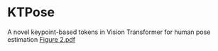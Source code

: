 # KTPose
A novel keypoint-based tokens in Vision Transformer for human pose estimation
[Figure 2.pdf](https://github.com/WINGS-999/KTPose/files/11944044/Figure.2.pdf)
